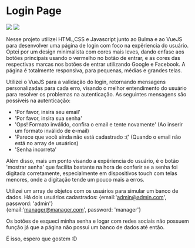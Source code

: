 <h1>Login Page</h1>

<img src="https://samukdev.github.io/login-page/assets/img/smallscreens.png"></img>
<img src="https://samukdev.github.io/login-page/assets/img/mlscreens.png"></img>


Nesse projeto utilizei HTML,CSS e Javascript junto ao Bulma e ao VueJS para desenvolver uma página de login com foco na expêriencia do usuário.
Optei por um design minimalista com cores mais leves, dando enfase aos botões principais usando o vermelho no botão de entrar, e as cores das respectivas marcas nos botões de entrar utilizando Google e Facebook. A página é totalmente responsiva, para pequenas, médias e grandes telas.


Utilizei o VueJS para a validação do login, retornando mensagens personalizadas para cada erro, visando o melhor entendimento do usuário para resolver os problemas na autenticação.
As seguintes mensagens são possíveis na autenticação:
<ul>
  <li>'Por favor, insira seu email'</li>
  <li>'Por favor, insira sua senha'</li>
  <li>'Ops! Formato inválido, confira o email e tente novamente' (Ao inserir um formato inválido de e-mail)</li>
  <li>'Parece que você ainda não está cadastrado :(' (Quando o email não está no array de usuários)</li>
  <li>'Senha incorreta'</li>
  
</ul>

<p> Além disso, mais um ponto visando a expêriencia do usuário, é o botão 'mostrar senha' que facilita bastante na hora de conferir se a senha foi digitada corretamente, especialmente em dispositivos touch com telas menores, onde a digitação tende um pouco mais a erros.</p>

Utilizei um array de objetos com os usuários para simular um banco de dados. Há dois usuários cadastrados:
{email:'admin@admin.com', password: 'admin'} <br>
{email:'manager@manager.com', password: 'manager'}


Os botões de esqueci minha senha e logar com redes sociais não possuem função já que a página não possui um banco de dados até então.

É isso, espero que gostem :D
